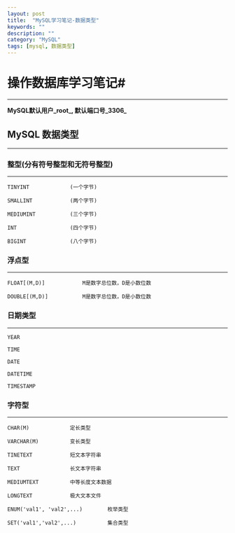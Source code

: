 ```yaml
---
layout: post
title:  "MySQL学习笔记-数据类型"
keywords: ""
description: ""
category: "MySQL" 
tags: [mysql, 数据类型]
---
```


# 操作数据库学习笔记#
---

**MySQL默认用户_root_, 默认端口号_3306_**

## MySQL 数据类型
---

### 整型(分有符号整型和无符号整型)
---

	TINYINT				(一个字节)
	
	SMALLINT			(两个字节)
	
	MEDIUMINT			(三个字节)
	
	INT					(四个字节)
	
	BIGINT				(八个字节)

<!-- more -->

### 浮点型
---

	FLOAT[(M,D)]			M是数字总位数，D是小数位数

	DOUBLE[(M,D)]			M是数字总位数，D是小数位数

### 日期类型
---

	YEAR

	TIME

	DATE

	DATETIME

	TIMESTAMP


### 字符型
---

	CHAR(M)				定长类型
	
	VARCHAR(M)			变长类型
	
	TINETEXT			短文本字符串
	
	TEXT				长文本字符串
	
	MEDIUMTEXT			中等长度文本数据
	
	LONGTEXT			极大文本文件
	
	ENUM('val1', 'val2',...)		枚举类型
	
	SET('val1','val2',...)			集合类型
